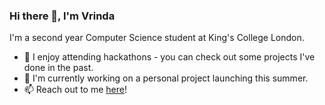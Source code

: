 ### Hi there 👋, I'm Vrinda 

I'm a second year Computer Science student at King's College London.

- 🌱 I enjoy attending hackathons - you can check out some projects I've done in the past.
- 🔭 I'm currently working on a personal project launching this summer.
- 📫 Reach out to me [here](www.linkedin.com/in/vrinda-chopra-8ab129253)!

<!--
**Vrinda-chopra/Vrinda-chopra** is a ✨ _special_ ✨ repository because its `README.md` (this file) appears on your GitHub profile.

Here are some ideas to get you started:

-  I’m currently working on ...
-  I’m currently learning ...
- 👯 I’m looking to collaborate on ...
- 🤔 I’m looking for help with ...
- 💬 Ask me about ...
-  How to reach me: ...
- 😄 Pronouns: ...
- ⚡ Fun fact: ...
-->
